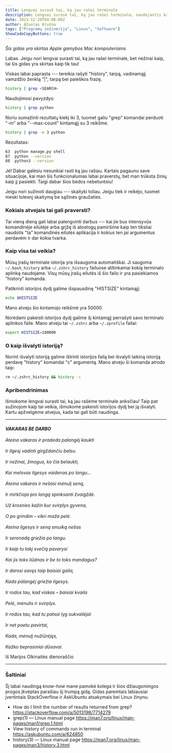 ```yaml
---
title: Lengvai surask tai, ką jau rašei terminale
description: Lengvai surask tai, ką jau rašei terminale, naudojantis komandų istorija
date: 2023-12-20T04:00:00Z
author: Ąžuolas Krušna
tags: ["Programų inžinerija", "Linux", "Software"]
ShowCodeCopyButtons: true
---
```


*Šis gidas yra skirtas Apple gamybos Mac kompiuteriams*

Labas. Jeigu nori lengvai surasti tai, ką jau rašei terminale, bet nežinai kaip, tai šis gidas yra skirtas kaip tik tau!

Viskas labai paprasta --- tereikia rašyti "history", tarpą, vadinamąjį vamzdžio ženklą "|", tarpą bei paieškos frazę.

```zsh
history | grep <SEARCH>
```

Naudojimosi pavyzdys:

```zsh
history | grep python
```

Noriu sumažinti rezultatų kiekį iki 3, tuomet galiu "grep" komandai perduoti "-m" arba "\--max-count" kintamąjį su 3 reikšme.

```zsh
history | grep -m 3 python
```

Rezultatas:

```zsh
63  python manage.py shell
87  python --version
88  python3 --version
```

Jė! Dabar galėsiu nesunkiai rasti ką jau rašiau. Kartais pagaunu save situacijoje, kai man šis funkcionalumas labai praverstų, bet man trūksta žinių kaip jį pasiekti. Taigi dabar šios bėdos nebeturėsiu! 

Jeigu nori sužinoti daugiau --- skaityki toliau. Jeigu tiek ir reikėjo, tuomet meski tolesnį skaitymą be sąžinės graužaties.

### Kokiais atvejais tai gali praversti?

Tai vieną dieną gali labai palengvinti darbus --- kai jie bus intensyvūs komandinėje eilutėje arba grįžę iš atostogų pamiršime kaip ten tiksliai naudotis "ta" komandinės eilutės aplikacija ir kokius ten jai argumentus perdavėm ir dar kokia tvarka.

### Kaip visa tai veikia?

Mūsų įrašų terminale istorija yra išsaugoma automatiškai. Ji saugoma `~/.bash_history` arba `~/.zshrc_history` failuose atitinkamai kokią terminalo aplinką naudojame. Visų mūsų įrašų eilutės iš šio failo ir yra pasiekiamos "history" komanda.

Patikrinti istorijos dydį galime išspausdinę "HISTSIZE" kintamąjį:

```zsh
echo $HISTSIZE
```

Mano atveju šio kintamojo reikšmė yra 50000.

Norėdami pakeisti istorijos dydį galime šį kintamąjį perrašyti savo terminalo aplinkos faile. Mano atveju tai `~/.zshrc` arba `~/.zprofile` failai:


```zsh
export HISTSIZE=100000
```

### O kaip išvalyti istoriją?

Norint išvalyti istoriją galime ištrinti istorijos failą bei išvalyti laikiną istoriją perdavę "history" komandai "c" argumentą. Mano atveju ši komanda atrodo taip:

```zsh
rm ~/.zshrc_history && history -c
```

### Apribendrinimas

Išmokome lengvai surasti tai, ką jau rašėme terminale anksčiau! Taip pat sužinojom kaip tai veikia, išmokome pakeisti istorijos dydį bei ją išvalyti. Kartu apžvelgėme atvejus, kada tai gali būti naudinga.

***

#### *VAKARAS BE DARBO*

*Ateina vakaras ir pradeda palangėj kaukti\
\
Ir ilgesį vadinti girgždančiu balsu.\
\
Ir nežinai, žmogus, ko čia belaukti,\
\
Kai melsvas ilgesys vaidenas po langu…\
\
Ateina vakaras ir nešasi mėnulį seną,\
\
Ir mirkčioja pro langą spinksanti žvaigždė.\
\
Už krosnies kažin kur svirplys gyvena,\
\
O po grindim – vikri maža pelė.\
\
Ateina ilgesys ir seną smuiką nešas\
\
Ir serenadą griežia po langu.\
\
Ir kaip tu tokį svečią pavarysi\
\
Kai jis toks liūdnas ir be to toks mandagus?\
\
Ir darosi savęs taip baisiai gaila,\
\
Kada palangėj griežia ilgesys.\
\
Ir rodos tau, kad viskas – baisiai kvaila\
\
Pelė, mėnulis ir svirplys.\
\
Ir rodos tau, kad tu patsai lyg sukvailėjai\
\
Ir net poetu pavirtai,\
\
Kada, mėnulį nužiūrėjęs,\
\
Kažko beprasmiai dūsavai.*

Iš Marijos Olkinaitės dienoraščio
***

### Šaltiniai

Šį labai naudingą *know-how* mane pamokė kolega ir šios džiaugsmingos progos įkvėptas parašiau šį trumpą gidą. Gidas paremtais labiausiai įvertintais StackOverflow ir AskUbuntu atsakymais bei Linux žinynu.

- How do I limit the number of results returned from grep? https://stackoverflow.com/a/5013198/7714279
- grep(1) — Linux manual page https://man7.org/linux/man-pages/man1/grep.1.html
- View history of commands run in terminal https://askubuntu.com/a/624850
- history(3) — Linux manual page https://man7.org/linux/man-pages/man3/history.3.html

